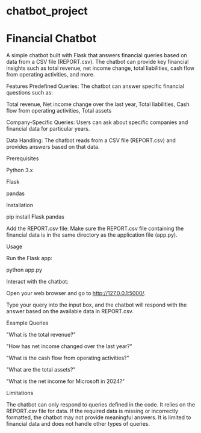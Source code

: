 # chatbot_project
# Financial Chatbot
A simple chatbot built with Flask that answers financial queries based on data from a CSV file (REPORT.csv). The chatbot can provide key financial insights such as total revenue, net income change, total liabilities, cash flow from operating activities, and more.

Features
Predefined Queries: The chatbot can answer specific financial questions such as:

Total revenue, Net income change over the last year, Total liabilities, Cash flow from operating activities, Total assets

Company-Specific Queries: Users can ask about specific companies and financial data for particular years.

Data Handling: The chatbot reads from a CSV file (REPORT.csv) and provides answers based on that data.

Prerequisites

Python 3.x

Flask

pandas

Installation

pip install Flask pandas

Add the REPORT.csv file: Make sure the REPORT.csv file containing the financial data is in the same directory as the application file (app.py).

Usage

Run the Flask app:

python app.py

Interact with the chatbot:

Open your web browser and go to http://127.0.0.1:5000/.

Type your query into the input box, and the chatbot will respond with the answer based on the available data in REPORT.csv.

Example Queries

"What is the total revenue?"

"How has net income changed over the last year?"

"What is the cash flow from operating activities?"

"What are the total assets?"

"What is the net income for Microsoft in 2024?"

Limitations

The chatbot can only respond to queries defined in the code.
It relies on the REPORT.csv file for data. If the required data is missing or incorrectly formatted, the chatbot may not provide meaningful answers.
It is limited to financial data and does not handle other types of queries.

